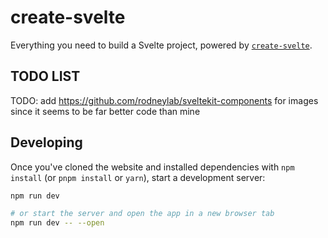 # create-svelte

Everything you need to build a Svelte project, powered by [`create-svelte`](https://github.com/sveltejs/kit/tree/master/packages/create-svelte).

## TODO LIST

TODO: add <https://github.com/rodneylab/sveltekit-components> for images since it seems to be far better code than mine

## Developing

Once you've cloned the website and installed dependencies with `npm install` (or `pnpm install` or `yarn`), start a development server:

```bash
npm run dev

# or start the server and open the app in a new browser tab
npm run dev -- --open
```
